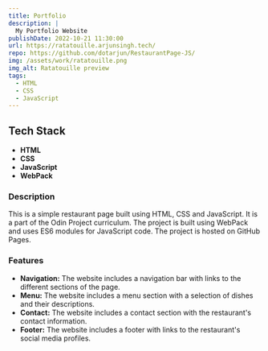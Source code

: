 ```yaml
---
title: Portfolio
description: |
  My Portfolio Website
publishDate: 2022-10-21 11:30:00
url: https://ratatouille.arjunsingh.tech/
repo: https://github.com/dotarjun/RestaurantPage-JS/
img: /assets/work/ratatouille.png
img_alt: Ratatouille preview
tags:
  - HTML
  - CSS
  - JavaScript
---
```


## Tech Stack

- **HTML**
- **CSS**
- **JavaScript**
- **WebPack**


### Description

This is a simple restaurant page built using HTML, CSS and JavaScript. It is a part of the Odin Project curriculum. The project is built using WebPack and uses ES6 modules for JavaScript code. The project is hosted on GitHub Pages.


### Features

- **Navigation:** The website includes a navigation bar with links to the different sections of the page.
- **Menu:** The website includes a menu section with a selection of dishes and their descriptions.
- **Contact:** The website includes a contact section with the restaurant's contact information.
- **Footer:** The website includes a footer with links to the restaurant's social media profiles.
